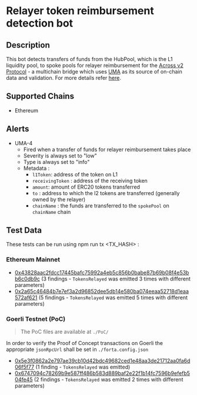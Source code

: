 # Relayer token reimbursement detection bot 

## Description

This bot detects transfers of funds from the HubPool, which is the L1 liquidity pool, to spoke pools for relayer reimbursement for the  [Across v2 Protocol](https://across.to/) - a multichain bridge which uses [UMA](https://umaproject.org/) as its source of on-chain data and validation. For more details refer [here](https://discourse.umaproject.org/t/forta-monitors-across-v2-request-for-proposals/1569).


## Supported Chains
- Ethereum

## Alerts

- UMA-4
  - Fired when a transfer of funds for relayer reimbursement takes place
  - Severity is always set to "low" 
  - Type is always set to "info"
  - Metadata :
      - `l1Token`: address of the token on L1
      - `receivingToken` : address of the receiving token
      - `amount`: amount of ERC20 tokens transferred
      - `to` : address to which the l2 tokens are transferred (generally owned by the relayer)
      - `chainName` : the funds are transferred to the `spokePool` on `chainName` chain
  
## Test Data

These tests can be run using npm run tx <TX_HASH> :

### Ethereum Mainnet
- [0x43828aac2fdcc17445bafc75992a4eb5c856b0babe87b69b08f4e53bb6c0db9c](https://etherscan.io/tx/0x43828aac2fdcc17445bafc75992a4eb5c856b0babe87b69b08f4e53bb6c0db9c) (3 findings - `TokensRelayed` was emitted 3 times with different parameters)
- [0x2a65c46484b7e7ef3a2d96852dee5db14e580ba074eeaa52718d1eaa572af621](https://etherscan.io/tx/0x2a65c46484b7e7ef3a2d96852dee5db14e580ba074eeaa52718d1eaa572af621) (5 findings - `TokensRelayed` was emitted 5 times with different parameters)

### Goerli Testnet (PoC)

> The PoC files are available at `./PoC/`

In order to verify the Proof of Concept transactions on Goerli the appropriate `jsonRpcUrl` shall be set in `./forta.config.json`

- [0x5e3f0862a2e797ae39cb10d42bdc49682ced1e48aa3de21712aa0fa6d06f5f77](https://goerli.etherscan.io/tx/0x5e3f0862a2e797ae39cb10d42bdc49682ced1e48aa3de21712aa0fa6d06f5f77) (1 finding - `TokensRelayed` was emitted)
- [0x6747094c78269b9e587ff486b583d889baf2e22f1b14fc7596b9efefb504fe45](https://goerli.etherscan.io/tx/0x6747094c78269b9e587ff486b583d889baf2e22f1b14fc7596b9efefb504fe45) (2 findings - `TokensRelayed` was emitted 2 times with different parameters)